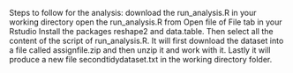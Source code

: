 Steps to follow for the analysis:
download the run_analysis.R in your working directory
open the run_analysis.R from Open file of File tab in your Rstudio
Install the packages  reshape2 and data.table.
Then select all the content of the script of  run_analysis.R. It will first download the dataset into a file called assignfile.zip and then unzip it and work with it.
Lastly it will produce a new file secondtidydataset.txt in the working directory folder.

